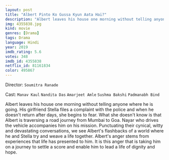 ```yaml
---
layout: post
title: "Albert Pinto Ko Gussa Kyun Aata Hai?"
description: "Albert leaves his house one morning without telling anyone where he is going. His girlfriend Stella files a complaint with the police and when he doesn't return after days, she begins to fear. What she doesn't know is that Albert is traversing a road journey from Mumbai to Goa. Nayar who drives the vehicle accompanies him on his mission. Punctuating their cynical, witty and devastating conversations, we see Albert's flashbacks of a world where he and Stella try and weave a life togethe.."
img: 4355838.jpg
kind: movie
genres: [Drama]
tags: Drama 
language: Hindi
year: 2019
imdb_rating: 5.6
votes: 348
imdb_id: 4355838
netflix_id: 81161834
color: 495867
---
```

Director: `Soumitra Ranade`  

Cast: `Manav Kaul` `Nandita Das` `Amarjeet Amle` `Sushma Bakshi` `Padmanabh Bind` 

Albert leaves his house one morning without telling anyone where he is going. His girlfriend Stella files a complaint with the police and when he doesn't return after days, she begins to fear. What she doesn't know is that Albert is traversing a road journey from Mumbai to Goa. Nayar who drives the vehicle accompanies him on his mission. Punctuating their cynical, witty and devastating conversations, we see Albert's flashbacks of a world where he and Stella try and weave a life together. Albert's anger stems from experiences that life has presented to him. It is this anger that is taking him on a journey to settle a score and enable him to lead a life of dignity and hope.
